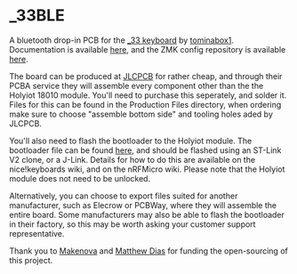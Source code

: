 # _33BLE
A bluetooth drop-in PCB for the [_33 keyboard](https://github.com/tominabox1/_33-Keyboard) by [tominabox1](https://github.com/tominabox1). Documentation is available [here](https://dez.li/_33ble), and the ZMK config repository is available [here](https://github.com/dezlidezlidezli/underscore33-zmk-config). 

The board can be produced at [JLCPCB](jlcpcb.com) for rather cheap, and through their PCBA service they will assemble every component other than the the Holyiot 18010 module. You'll need to purchase this seperately, and solder it. Files for this can be found in the Production Files directory, when ordering make sure to choose "assemble bottom side" and tooling holes aded by JLCPCB. 

You'll also need to flash the bootloader to the Holyiot module. The bootloader file can be found [here](/underscore33_bootloader.hex), and should be flashed using an ST-Link V2 clone, or a J-Link. Details for how to do this are available on the nice!keyboards wiki, and on the nRFMicro wiki. Please note that the Holyiot module does not need to be unlocked. 

Alternatively, you can choose to export files suited for another manufacturer, such as Elecrow or PCBWay, where they will assemble the entire board. Some manufacturers may also be able to flash the bootloader in their factory, so this may be worth asking your customer support representative. 

Thank you to [Makenova](https://github.com/makenova) and [Matthew Dias](https://github.com/matthewdias) for funding the open-sourcing of this project. 
